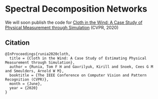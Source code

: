 # Spectral Decomposition Networks 

We will soon publish the code for [Cloth in the Wind: A Case Study of Physical Measurement through Simulation](https://arxiv.org/abs/2003.05065) (CVPR, 2020)

## Citation

    @InProceedings{runia2020cloth,
      title = {Cloth in the Wind: A Case Study of Estimating Physical Measurement through Simulation},
      author = {Runia, Tom F H and Gavrilyuk, Kirill and Snoek, Cees G M and Smeulders, Arnold W M},
      booktitle = {The IEEE Conference on Computer Vision and Pattern Recognition (CVPR)},
      month = {June},
      year = {2020}
    }
